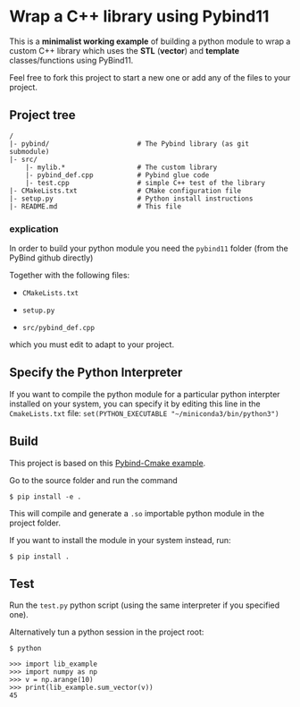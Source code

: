# Wrap a C++ library using Pybind11

This is a **minimalist working example** of building a python module to wrap a custom C++ library which uses the **STL** (**vector**) and **template** classes/functions using PyBind11.

Feel free to fork this project to start a new one or add any of the files to your project.

## Project tree

```{}
/
|- pybind/                      # The Pybind library (as git submodule)
|- src/
    |- mylib.*                  # The custom library
    |- pybind_def.cpp           # Pybind glue code
    |- test.cpp                 # simple C++ test of the library
|- CMakeLists.txt               # CMake configuration file
|- setup.py                     # Python install instructions
|- README.md                    # This file
```


### explication

In order to build your python module you need the `pybind11` folder (from the PyBind github directly)

Together with the following files:

- `CMakeLists.txt`

- `setup.py`

- `src/pybind_def.cpp`

which you must edit to adapt to your project.

## Specify the Python Interpreter

If you want to compile the python module for a particular python interpter installed on your system, you can specify it by editing this line in the `CmakeLists.txt` file:
```set(PYTHON_EXECUTABLE "~/miniconda3/bin/python3")```

## Build

This project is based on this [Pybind-Cmake example](https://github.com/pybind/cmake_example).

Go to the source folder and run the command

```$ pip install -e .```

This will compile and generate a `.so` importable python module in the project folder.


If you want to install the module in your system instead, run:

```$ pip install .```


## Test

Run the `test.py` python script (using the same interpreter if you specified one).

Alternatively tun a python session in the project root:
```{shell}
$ python
```
```{python}
>>> import lib_example
>>> import numpy as np
>>> v = np.arange(10)
>>> print(lib_example.sum_vector(v))
45
```
